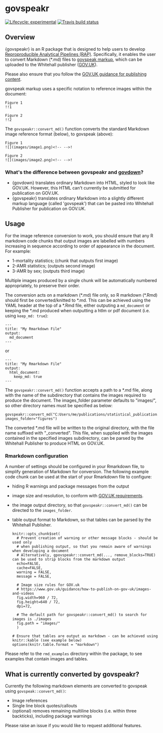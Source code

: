 # govspeakr

<!-- badges: start -->
[![Lifecycle: experimental](https://img.shields.io/badge/lifecycle-experimental-orange.svg)](https://www.tidyverse.org/lifecycle/#experimental)
[![Travis build status](https://travis-ci.org/best-practice-and-impact/govspeakr.svg?branch=master)](https://travis-ci.org/best-practice-and-impact/govspeakr)
<!-- badges: end -->

## Overview
{govspeakr} is an R package that is designed to help users to develop
[Reproproducible Analytical Pipelines (RAP)](https://dataingovernment.blog.gov.uk/2017/03/27/reproducible-analytical-pipeline/).
Specifically, it enables the user to convert Markdown (\*.md) files to [govspeak markup](http://govspeak-preview.herokuapp.com/guide),
which can be uploaded to the Whitehall publisher ([GOV.UK](https://www.gov.uk)).

Please also ensure that you follow the [GOV.UK guidance for publishing content](https://www.gov.uk/guidance/how-to-publish-on-gov-uk).

govspeak markup uses a specific notation to reference images within the document:

```
Figure 1
!!1

Figure 2
!!2
```

The `govspeakr::convert_md()` function converts the standard Markdown image reference format (below), to govspeak (above):

```
Figure 1
![](images/image1.png)<!-- -->!

Figure 2
![](images/image2.png)<!-- -->! 
```

### What's the difference between govspeakr and [govdown](https://github.com/ukgovdatascience/govdown)?
* {govdown} translates ordinary Markdown into HTML, styled to look like GOV.UK. However, this HTML can't currently be submitted for publication on GOV.UK.
* {govspeakr} translates ordinary Markdown into a slightly different markup language (called 'govspeak') that can be pasted into Whitehall Publisher for publication on GOV.UK.


## Usage

For the image reference conversion to work, you should ensure that any R markdown
code chunks that output images are labelled with numbers increasing in sequence
according to order of appearance in the document. For example:

* 1-mortality statistics; (chunk that outputs first image)
* 2-AMR statistics; (outputs second image)
* 3-AMR by sex; (outputs third image)

Multiple images produced by a single chunk will be automatically numbered
appropriately, to preserve their order.

The conversion acts on a markdown (\*.md) file only, so R markdown (\*.Rmd) should first be converted/knitted to \*.md.
This can be achieved using the YAML header at the top of a \*.Rmd file, either outputing a `md_document` or keeping the *.md produced
when outputting a htlm or pdf document (i.e. using `keep_md: true`):

```
---
title: "My Rmarkdown File"
output: 
  md_document
---
```



or

```
---
title: "My Rmarkdown File"
output: 
  html_document:
    keep_md: true
---
```


The `govspeakr::convert_md()` function accepts a path to a \*.md file, along with the name of the subdirectory that contains the
images required to produce the document. The images_folder parameter defaults to "images/", so other directory names must be specified
as below:

```
govspeakr::convert_md("C:Users/me/publications/statistical_publication.md", images_folder="figures")
```

The converted \*.md file will be written to the original directory, with the file name suffixed with "_converted".
This file, when supplied with the images contained in the specified images subdirectory, can be parsed by the Whitehall Publisher to produce HTML on GOV.UK.

### Rmarkdown configuration

A number of settings should be configured in your Rmarkdown file, to simplify
generation of Markdown for conversion.
The following example code chunk can be used at the start of your Rmarkdown file to configure:

- hiding R warnings and package messages from the output
- image size and resolution, to conform with [GOV.UK requirements](https://www.gov.uk/guidance/how-to-publish-on-gov-uk/images-and-videos).
- the image output directory, so that `govspeakr::convert_md()` can be directed to the `images_folder`.
- table output format to Markdown, so that tables can be parsed by the Whitehall Publisher.


    ```{r knitr_init, echo=FALSE, cache=FALSE, message=FALSE, warning=FALSE}
    knitr::opts_chunk$set(
      # Prevent creation of warning or other message blocks - should be used only
      # when publishing output, so that you remain aware of warnings when developing a document
      # Alternatively, gpovspeakr::convert_md(..., remove_blocks=TRUE) can be used to strip blocks from the markdown output
      echo=FALSE,
      cache=FALSE,
      warning = FALSE,
      message = FALSE,
      
      # Image size rules for GOV.uk
      # https://www.gov.uk/guidance/how-to-publish-on-gov-uk/images-and-videos
      fig.width=960 / 72,
      fig.height=640 / 72,
      dpi=72,
      
      # The default path for govspeakr::convert_md() to search for images is ./images
      fig.path = "images/"
      )
    
    # Ensure that tables are output as markdown - can be achieved using knitr::kable (see example below)
    options(knitr.table.format = "markdown")
    ```

Please refer to the `rmd_examples` directory within the package, to see examples
that contain images and tables.

## What is currently converted by govspeakr?

Currently the following markdown elements are converted to govspeak using `govspeak::convert_md()`:

* Image references
* Single line block quotes/callouts
* (optional) removes remaining multiline blocks (i.e. within three backticks), including package warnings

Please raise an issue if you would like to request additional features.
